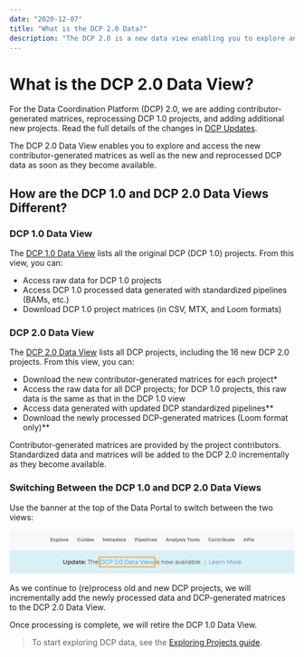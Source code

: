 ```yaml
---
date: "2020-12-07"
title: "What is the DCP 2.0 Data?"
description: "The DCP 2.0 is a new data view enabling you to explore and access the new and reprocessed DCP data as soon as they become available."
---
```


# What is the DCP 2.0 Data View?

For the Data Coordination Platform (DCP) 2.0, we are adding contributor-generated matrices, reprocessing DCP 1.0 projects, and adding additional new projects. Read the full details of the changes in [DCP Updates](/dcp-updates).

The DCP 2.0 Data View enables you to explore and access the new contributor-generated matrices as well as the new and reprocessed DCP data as soon as they become available.

## How are the DCP 1.0 and DCP 2.0 Data Views Different?

### DCP 1.0 Data View

The [DCP 1.0 Data View](https://data.humancellatlas.org/explore/projects?catalog=dcp1) lists all the original DCP (DCP 1.0) projects.
From this view, you can:
- Access raw data for DCP 1.0 projects
- Access DCP 1.0 processed data generated with standardized pipelines (BAMs, etc.)
- Download DCP 1.0 project matrices (in CSV, MTX, and Loom formats)

### DCP 2.0 Data View

The [DCP 2.0 Data View](https://data.humancellatlas.org/explore/projects) lists all DCP projects, including the 16 new DCP 2.0 projects.
From this view, you can:
- Download the new contributor-generated matrices for each project*
- Access the raw data for all DCP projects; for DCP 1.0 projects, this raw data is the same as that in the DCP 1.0 view
- Access data generated with updated DCP standardized pipelines**
- Download the newly processed DCP-generated matrices (Loom format only)**

Contributor-generated matrices are provided by the project contributors.
Standardized data and matrices will be added to the DCP 2.0 incrementally as they become available.

### Switching Between the DCP 1.0 and DCP 2.0 Data Views

Use the banner at the top of the Data Portal to switch between the two views:

![Data Preview](./_images/dcp2view.png "DCP 2.0")


As we continue to (re)process old and new DCP projects, we will incrementally add the newly processed data and DCP-generated matrices to the DCP 2.0 Data View.

Once processing is complete, we will retire the DCP 1.0 Data View.

> To start exploring DCP data, see the [Exploring Projects guide](/guides).



